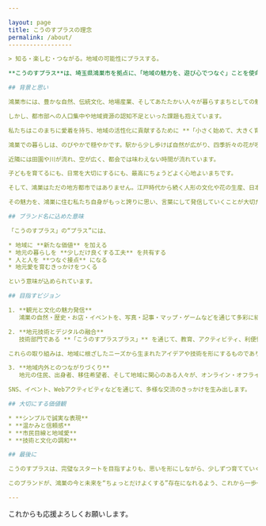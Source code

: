 ```yaml
---

layout: page
title: こうのすプラスの理念
permalink: /about/
------------------

> 知る・楽しむ・つながる。地域の可能性にプラスする。

**こうのすプラス**は、埼玉県鴻巣市を拠点に、「地域の魅力を、遊び心でつなぐ」ことを使命とする地域ブランドです。

## 背景と思い

鴻巣市には、豊かな自然、伝統文化、地場産業、そしてあたたかい人々が暮らすまちとしての魅力があふれています。

しかし、都市部への人口集中や地域資源の認知不足といった課題も抱えています。

私たちはこのまちに愛着を持ち、地域の活性化に貢献するために **「小さく始めて、大きく育てる」** という方針のもと、こうのすプラスを立ち上げました。

鴻巣での暮らしは、のびやかで穏やかです。駅から少し歩けば自然が広がり、四季折々の花が咲き誇る風景に心が癒されます。

近隣には田園や川が流れ、空が広く、都会では味わえない時間が流れています。

子どもを育てるにも、日常を大切にするにも、最高にちょうどよく心地よいまちです。

そして、鴻巣はただの地方都市ではありません。江戸時代から続く人形の文化や花の生産、日本一の川幅など、ユニークな魅力が本当にたくさん詰まっています。

その魅力を、鴻巣に住む私たち自身がもっと誇りに思い、言葉にして発信していくことが大切だと感じています。

## ブランド名に込めた意味

「こうのすプラス」の“プラス”には、

* 地域に **新たな価値** を加える
* 地元の暮らしを **少しだけ良くする工夫** を共有する
* 人と人を **つなぐ接点** になる
* 地元愛を育むきっかけをつくる

という意味が込められています。

## 目指すビジョン

1. **観光と文化の魅力発信**
   鴻巣の自然・歴史・お店・イベントを、写真・記事・マップ・ゲームなどを通じて多彩に紹介します。

2. **地元技術とデジタルの融合**
   技術部門である **「こうのすプラスプラス」** を通じて、教育、アクティビティ、利便性向上などに役立つフリーソフトやシステムを開発・公開し、鴻巣での暮らしをより楽しく、より快適にすることを目指します。

これらの取り組みは、地域に根ざしたニーズから生まれたアイデアや技術を形にするものであり、他地域にも展開可能な形のオープンソースとして整備することで、より広い地域社会への貢献も見据えています。

3. **地域内外とのつながりづくり**
   地元の住民、出身者、移住希望者、そして地域に関心のある人々が、オンライン・オフラインの両方でつながる場を提供します。

SNS、イベント、Webアクティビティなどを通じて、多様な交流のきっかけを生み出します。

## 大切にする価値観

* **シンプルで誠実な表現**
* **温かみと信頼感**
* **市民目線と地域愛**
* **技術と文化の調和**

## 最後に

こうのすプラスは、完璧なスタートを目指すよりも、思いを形にしながら、少しずつ育てていくブランドです。

このブランドが、鴻巣の今と未来を“ちょっとだけよくする”存在になれるよう、これから一歩一歩、着実に歩んでまいります。

---
```


これからも応援よろしくお願いします。
